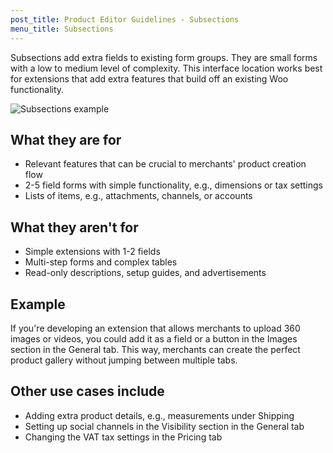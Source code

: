 ```yaml
---
post_title: Product Editor Guidelines - Subsections
menu_title: Subsections
---
```


Subsections add extra fields to existing form groups. They are small forms with a low to medium level of complexity. This interface location works best for extensions that add extra features that build off an existing Woo functionality.

![Subsections example](https://woo-docs-multi-com.go-vip.net/wp-content/uploads/2023/12/product-editor-ext-guidelines-subsections.png)


## What they are for

- Relevant features that can be crucial to merchants' product creation flow
- 2-5 field forms with simple functionality, e.g., dimensions or tax settings
- Lists of items, e.g., attachments, channels, or accounts

## What they aren't for

- Simple extensions with 1-2 fields
- Multi-step forms and complex tables
- Read-only descriptions, setup guides, and advertisements

## Example

If you're developing an extension that allows merchants to upload 360 images or videos, you could add it as a field or a button in the Images section in the General tab. This way, merchants can create the perfect product gallery without jumping between multiple tabs.

## Other use cases include

- Adding extra product details, e.g., measurements under Shipping
- Setting up social channels in the Visibility section in the General tab
- Changing the VAT tax settings in the Pricing tab
